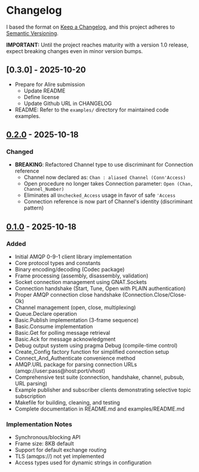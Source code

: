# Changelog

I based the format on [Keep a Changelog](https://keepachangelog.com/en/1.0.0/),
and this project adheres to [Semantic Versioning](https://semver.org/spec/v2.0.0.html).

**IMPORTANT:** Until the project reaches maturity with a version 1.0 release,
expect breaking changes even in minor version bumps.

## [0.3.0] - 2025-10-20

- Prepare for Alire submission
  - Update README
  - Define license
  - Update Github URL in CHANGELOG
- README: Refer to the `examples/` directory for maintained code examples.

## [0.2.0] - 2025-10-18

### Changed

- **BREAKING**: Refactored Channel type to use discriminant for Connection reference
  - Channel now declared as: `Chan : aliased Channel (Conn'Access)`
  - Open procedure no longer takes Connection parameter: `Open (Chan, Channel_Number)`
  - Eliminates all `Unchecked_Access` usage in favor of safe `'Access`
  - Connection reference is now part of Channel's identity (discriminant pattern)

## [0.1.0] - 2025-10-18

### Added

- Initial AMQP 0-9-1 client library implementation
- Core protocol types and constants
- Binary encoding/decoding (Codec package)
- Frame processing (assembly, disassembly, validation)
- Socket connection management using GNAT.Sockets
- Connection handshake (Start, Tune, Open with PLAIN authentication)
- Proper AMQP connection close handshake (Connection.Close/Close-Ok)
- Channel management (open, close, multiplexing)
- Queue.Declare operation
- Basic.Publish implementation (3-frame sequence)
- Basic.Consume implementation
- Basic.Get for polling message retrieval
- Basic.Ack for message acknowledgment
- Debug output system using pragma Debug (compile-time control)
- Create_Config factory function for simplified connection setup
- Connect_And_Authenticate convenience method
- AMQP.URL package for parsing connection URLs (amqp://user:pass@host:port/vhost)
- Comprehensive test suite (connection, handshake, channel, pubsub, URL parsing)
- Example publisher and subscriber clients demonstrating selective topic subscription
- Makefile for building, cleaning, and testing
- Complete documentation in README.md and examples/README.md

### Implementation Notes

- Synchronous/blocking API
- Frame size: 8KB default
- Support for default exchange routing
- TLS (amqps://) not yet implemented
- Access types used for dynamic strings in configuration

[0.2.0]: https://github.com/geewiz/amqp_ada/releases/tag/v0.2.0
[0.1.0]: https://github.com/geewiz/amqp_ada/releases/tag/v0.1.0

